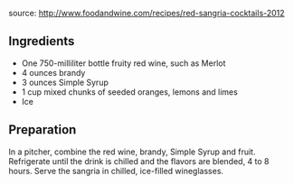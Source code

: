source: http://www.foodandwine.com/recipes/red-sangria-cocktails-2012

## Ingredients
* One 750-milliliter bottle fruity red wine, such as Merlot
* 4 ounces brandy
* 3 ounces Simple Syrup
* 1 cup mixed chunks of seeded oranges, lemons and limes
* Ice


## Preparation
In a pitcher, combine the red wine, brandy, Simple Syrup and fruit. Refrigerate until the drink is chilled and the flavors are blended, 4 to 8 hours. Serve the sangria in chilled, ice-filled wineglasses.

